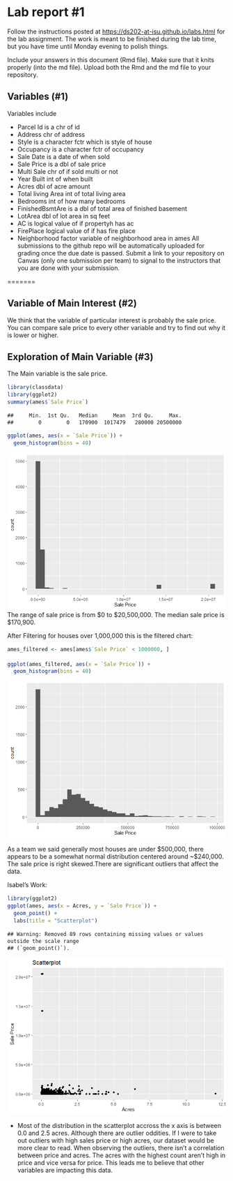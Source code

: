 
<!-- README.md is generated from README.Rmd. Please edit the README.Rmd file -->

# Lab report \#1

Follow the instructions posted at
<https://ds202-at-isu.github.io/labs.html> for the lab assignment. The
work is meant to be finished during the lab time, but you have time
until Monday evening to polish things.

Include your answers in this document (Rmd file). Make sure that it
knits properly (into the md file). Upload both the Rmd and the md file
to your repository.

## Variables (#1)

Variables include

- Parcel Id is a chr of id
- Address chr of address
- Style is a character fctr which is style of house
- Occupancy is a character fctr of occupancy
- Sale Date is a date of when sold
- Sale Price is a dbl of sale price
- Multi Sale chr of if sold multi or not
- Year Built int of when built
- Acres dbl of acre amount
- Total living Area int of total living area
- Bedrooms int of how many bedrooms
- FinishedBsmtAre is a dbl of total area of finished basement
- LotArea dbl of lot area in sq feet
- AC is logical value of if propertyh has ac
- FirePlace logical value of if has fire place
- Neighborhood factor variable of neighborhood area in ames All
  submissions to the github repo will be automatically uploaded for
  grading once the due date is passed. Submit a link to your repository
  on Canvas (only one submission per team) to signal to the instructors
  that you are done with your submission.

=======

## Variable of Main Interest (#2)

We think that the variable of particular interest is probably the sale
price. You can compare sale price to every other variable and try to
find out why it is lower or higher.

## Exploration of Main Variable (#3)

The Main variable is the sale price.

``` r
library(classdata)
library(ggplot2)
summary(ames$`Sale Price`)
```

    ##     Min.  1st Qu.   Median     Mean  3rd Qu.     Max. 
    ##        0        0   170900  1017479   280000 20500000

``` r
ggplot(ames, aes(x = `Sale Price`)) +
  geom_histogram(bins = 40)
```

![](README_files/figure-gfm/unnamed-chunk-2-1.png)<!-- --> The range of
sale price is from \$0 to \$20,500,000. The median sale price is
\$170,900.

After Filtering for houses over 1,000,000 this is the filtered chart:

``` r
ames_filtered <- ames[ames$`Sale Price` < 1000000, ]

ggplot(ames_filtered, aes(x = `Sale Price`)) +
  geom_histogram(bins = 40)
```

![](README_files/figure-gfm/unnamed-chunk-3-1.png)<!-- -->

As a team we said generally most houses are under \$500,000, there
appears to be a somewhat normal distribution centered around ~\$240,000.
The sale price is right skewed.There are significant outliers that
affect the data.

Isabel’s Work:

``` r
library(ggplot2)
ggplot(ames, aes(x = Acres, y = `Sale Price`)) +
  geom_point() +
  labs(title = "Scatterplot")
```

    ## Warning: Removed 89 rows containing missing values or values outside the scale range
    ## (`geom_point()`).

![](README_files/figure-gfm/unnamed-chunk-4-1.png)<!-- -->

- Most of the distribution in the scatterplot accross the x axis is
  between 0.0 and 2.5 acres. Although there are outlier oddities. If I
  were to take out outliers with high sales price or high acres, our
  dataset would be more clear to read. When observing the outliers,
  there isn’t a correlation between price and acres. The acres with the
  highest count aren’t high in price and vice versa for price. This
  leads me to believe that other variables are impacting this data.
